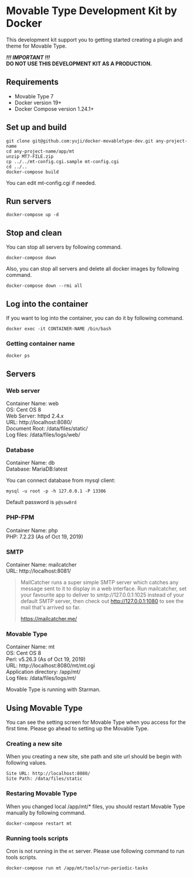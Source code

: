 # Movable Type Development Kit by Docker
This development kit support you to getting started creating a plugin and theme for  Movable Type.

***!!! IMPORTANT !!!***  
**DO NOT USE THIS DEVELOPMENT KIT AS A PRODUCTION.**


## Requirements
* Movable Type 7
* Docker version 19+
* Docker Compose version 1.24.1+

## Set up and build

```
git clone git@github.com:yuji/docker-movabletype-dev.git any-project-name
cd any-project-name/app/mt
unzip MT7-FILE.zip
cp ../../mt-config.cgi.sample mt-config.cgi
cd ../..
docker-compose build
```

You can edit mt-config.cgi if needed.

## Run servers
```
docker-compose up -d
```

## Stop and clean
You can stop all servers by following command.

```
docker-compose down
```

Also, you can stop all servers and delete all docker images by following command.

```
docker-compose down --rmi all
```

## Log into the container
If you want to log into the container, you can do it by following command.

```
docker exec -it CONTAINER-NAME /bin/bash
```

### Getting container name

```
docker ps
```

## Servers

### Web server
Container Name: web  
OS: Cent OS 8  
Web Server: httpd 2.4.x  
URL: http://localhost:8080/  
Document Root: /data/files/static/  
Log files: /data/files/logs/web/

### Database
Container Name: db    
Database: MariaDB:latest

You can connect database from mysql client:

```
mysql -u root -p -h 127.0.0.1 -P 13306
```

Default password is `p@ssw0rd`

### PHP-FPM
Container Name: php  
PHP: 7.2.23 (As of Oct 19, 2019)

### SMTP
Container Name: mailcatcher  
URL: http://localhost:8081/

> MailCatcher runs a super simple SMTP server which catches any message sent to it to display in a web interface. Run mailcatcher, set your favourite app to deliver to smtp://127.0.0.1:1025 instead of your default SMTP server, then check out http://127.0.0.1:1080 to see the mail that's arrived so far.
>
> https://mailcatcher.me/

### Movable Type
Container Name: mt  
OS: Cent OS 8  
Perl: v5.26.3 (As of Oct 19, 2019)  
URL: http://localhost:8080/mt/mt.cgi  
Application directory: /app/mt/  
Log files: /data/files/logs/mt/

Movable Type is running with Starman.

## Using Movable Type
You can see the setting screen for Movable Type when you access for the first time. Please go ahead to setting up the Movable Type.

### Creating a new site
When you creating a new site, site path and site url should be begin with following values.

```
Site URL: http://localhost:8080/
Site Path: /data/files/static
```

### Restaring Movable Type
When you changed local /app/mt/* files, you should restart Movable Type manually by following command.

```
docker-compose restart mt
```

### Running tools scripts
Cron is not running in the `mt` server. Please use following command to run tools scripts.

```
docker-compose run mt /app/mt/tools/run-periodic-tasks
```


